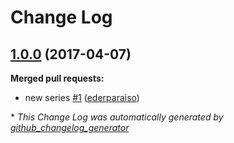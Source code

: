 # Change Log

## [1.0.0](https://github.com/ederparaiso/citacoes/tree/1.0.0) (2017-04-07)
**Merged pull requests:**

- new series [\#1](https://github.com/ederparaiso/citacoes/pull/1) ([ederparaiso](https://github.com/ederparaiso))



\* *This Change Log was automatically generated by [github_changelog_generator](https://github.com/skywinder/Github-Changelog-Generator)*
